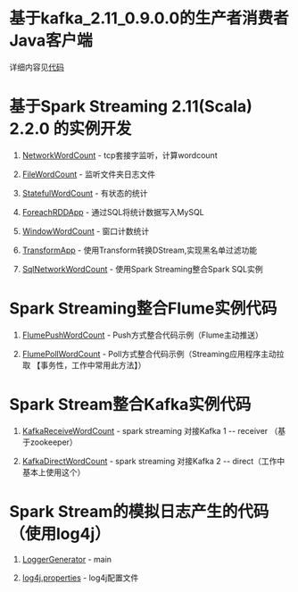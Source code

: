 # 基于kafka_2.11_0.9.0.0的生产者消费者 Java客户端

详细内容见[代码](https://github.com/wangjiqing/sparktrain/tree/master/src/main/java/com/sakura/spark/kafka)

# 基于Spark Streaming 2.11(Scala) 2.2.0 的实例开发

1. [NetworkWordCount](https://github.com/wangjiqing/sparktrain/blob/master/src/main/scala/com/sakura/spark/app/NetworkWordCount.scala) - tcp套接字监听，计算wordcount

2. [FileWordCount](https://github.com/wangjiqing/sparktrain/blob/master/src/main/scala/com/sakura/spark/app/FileWordCount.scala) - 监听文件夹日志文件
    
3. [StatefulWordCount](https://github.com/wangjiqing/sparktrain/blob/master/src/main/scala/com/sakura/spark/app/StatefulWordCount.scala) - 有状态的统计
    
4. [ForeachRDDApp](https://github.com/wangjiqing/sparktrain/blob/master/src/main/scala/com/sakura/spark/app/ForeachRDDApp.scala) - 通过SQL将统计数据写入MySQL
    
5. [WindowWordCount](https://github.com/wangjiqing/sparktrain/blob/master/src/main/scala/com/sakura/spark/app/WindowWordCount.scala) - 窗口计数统计
    
6. [TransformApp](https://github.com/wangjiqing/sparktrain/blob/master/src/main/scala/com/sakura/spark/app/TransformApp.scala) - 使用Transform转换DStream,实现黑名单过滤功能
    
7. [SqlNetworkWordCount](https://github.com/wangjiqing/sparktrain/blob/master/src/main/scala/com/sakura/spark/app/SqlNetworkWordCount.scala) - 使用Spark Streaming整合Spark SQL实例
    
# Spark Streaming整合Flume实例代码

1. [FlumePushWordCount](https://github.com/wangjiqing/sparktrain/blob/master/src/main/scala/com/sakura/spark/flume/FlumePushWordCount.scala) - Push方式整合代码示例（Flume主动推送）
    
2. [FlumePollWordCount](https://github.com/wangjiqing/sparktrain/blob/master/src/main/scala/com/sakura/spark/flume/FlumePollWordCount.scala) - Poll方式整合代码示例（Streaming应用程序主动拉取 【事务性，工作中常用此方法】）
    
# Spark Stream整合Kafka实例代码

1. [KafkaReceiveWordCount](https://github.com/wangjiqing/sparktrain/blob/master/src/main/scala/com/sakura/spark/kafka/KafkaReceiverWordCount.scala) - spark streaming 对接Kafka 1 -- receiver （基于zookeeper）
    
2. [KafkaDirectWordCount](https://github.com/wangjiqing/sparktrain/blob/master/src/main/scala/com/sakura/spark/kafka/KafkaDirectWordCount.scala) - spark streaming 对接Kafka 2 -- direct（工作中基本上使用这个）

# Spark Stream的模拟日志产生的代码（使用log4j）

1. [LoggerGenerator](https://github.com/wangjiqing/sparktrain/blob/master/src/test/java/LoggerGenerator.java) - main

2. [log4j.properties](https://github.com/wangjiqing/sparktrain/blob/master/src/test/resources/log4j.properties) - log4j配置文件